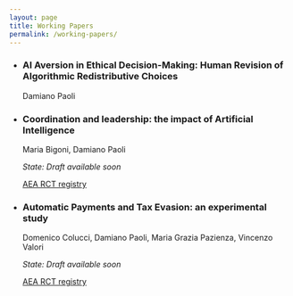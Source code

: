 ```yaml
---
layout: page
title: Working Papers
permalink: /working-papers/
---
```


<ul class="publication-list">
  <li class="publication-item">
    <h3 class="publication-title">AI Aversion in Ethical Decision-Making: Human Revision of Algorithmic Redistributive Choices</h3>
    <p class="publication-meta">Damiano Paoli</p>
  </li>
  
  <li class="publication-item">
    <h3 class="publication-title">Coordination and leadership: the impact of Artificial Intelligence</h3>
    <p class="publication-meta">Maria Bigoni, Damiano Paoli</p>
    <p class="publication-meta"><em>State: Draft available soon</em></p>
    <div class="publication-links">
      <a href="https://www.socialscienceregistry.org/trials/12434" target="_blank">AEA RCT registry</a>
    </div>
  </li>
  
  <li class="publication-item">
    <h3 class="publication-title">Automatic Payments and Tax Evasion: an experimental study</h3>
    <p class="publication-meta">Domenico Colucci, Damiano Paoli, Maria Grazia Pazienza, Vincenzo Valori</p>
    <p class="publication-meta"><em>State: Draft available soon</em></p>
    <div class="publication-links">
      <a href="https://www.socialscienceregistry.org/trials/13243" target="_blank">AEA RCT registry</a>
    </div>
  </li>
</ul>